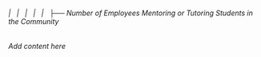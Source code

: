 ###### |   |   |   |   |   ├── Number of Employees Mentoring or Tutoring Students in the Community

*Add content here*